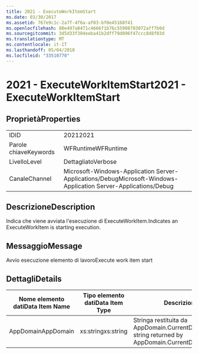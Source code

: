 ```yaml
---
title: 2021 - ExecuteWorkItemStart
ms.date: 03/30/2017
ms.assetid: 767e9c1c-2a7f-4f6a-af03-bf0e45168f41
ms.openlocfilehash: 88e497a8471c4666f1b76c55908703072aff7b0d
ms.sourcegitcommit: 3d5d33f384eeba41b2dff79d096f47ccc8d8f03d
ms.translationtype: MT
ms.contentlocale: it-IT
ms.lasthandoff: 05/04/2018
ms.locfileid: "33510770"
---
```

# <a name="2021---executeworkitemstart"></a><span data-ttu-id="04636-102">2021 - ExecuteWorkItemStart</span><span class="sxs-lookup"><span data-stu-id="04636-102">2021 - ExecuteWorkItemStart</span></span>
## <a name="properties"></a><span data-ttu-id="04636-103">Proprietà</span><span class="sxs-lookup"><span data-stu-id="04636-103">Properties</span></span>  
  
|||  
|-|-|  
|<span data-ttu-id="04636-104">ID</span><span class="sxs-lookup"><span data-stu-id="04636-104">ID</span></span>|<span data-ttu-id="04636-105">2021</span><span class="sxs-lookup"><span data-stu-id="04636-105">2021</span></span>|  
|<span data-ttu-id="04636-106">Parole chiave</span><span class="sxs-lookup"><span data-stu-id="04636-106">Keywords</span></span>|<span data-ttu-id="04636-107">WFRuntime</span><span class="sxs-lookup"><span data-stu-id="04636-107">WFRuntime</span></span>|  
|<span data-ttu-id="04636-108">Livello</span><span class="sxs-lookup"><span data-stu-id="04636-108">Level</span></span>|<span data-ttu-id="04636-109">Dettagliato</span><span class="sxs-lookup"><span data-stu-id="04636-109">Verbose</span></span>|  
|<span data-ttu-id="04636-110">Canale</span><span class="sxs-lookup"><span data-stu-id="04636-110">Channel</span></span>|<span data-ttu-id="04636-111">Microsoft-Windows-Application Server-Applications/Debug</span><span class="sxs-lookup"><span data-stu-id="04636-111">Microsoft-Windows-Application Server-Applications/Debug</span></span>|  
  
## <a name="description"></a><span data-ttu-id="04636-112">Descrizione</span><span class="sxs-lookup"><span data-stu-id="04636-112">Description</span></span>  
 <span data-ttu-id="04636-113">Indica che viene avviata l'esecuzione di ExecuteWorkItem.</span><span class="sxs-lookup"><span data-stu-id="04636-113">Indicates an ExecuteWorkItem is starting execution.</span></span>  
  
## <a name="message"></a><span data-ttu-id="04636-114">Messaggio</span><span class="sxs-lookup"><span data-stu-id="04636-114">Message</span></span>  
 <span data-ttu-id="04636-115">Avvio esecuzione elemento di lavoro</span><span class="sxs-lookup"><span data-stu-id="04636-115">Execute work item start</span></span>  
  
## <a name="details"></a><span data-ttu-id="04636-116">Dettagli</span><span class="sxs-lookup"><span data-stu-id="04636-116">Details</span></span>  
  
|<span data-ttu-id="04636-117">Nome elemento dati</span><span class="sxs-lookup"><span data-stu-id="04636-117">Data Item Name</span></span>|<span data-ttu-id="04636-118">Tipo elemento dati</span><span class="sxs-lookup"><span data-stu-id="04636-118">Data Item Type</span></span>|<span data-ttu-id="04636-119">Descrizione</span><span class="sxs-lookup"><span data-stu-id="04636-119">Description</span></span>|  
|--------------------|--------------------|-----------------|  
|<span data-ttu-id="04636-120">AppDomain</span><span class="sxs-lookup"><span data-stu-id="04636-120">AppDomain</span></span>|<span data-ttu-id="04636-121">xs:string</span><span class="sxs-lookup"><span data-stu-id="04636-121">xs:string</span></span>|<span data-ttu-id="04636-122">Stringa restituita da AppDomain.CurrentDomain.FriendlyName.</span><span class="sxs-lookup"><span data-stu-id="04636-122">The string returned by AppDomain.CurrentDomain.FriendlyName.</span></span>|
